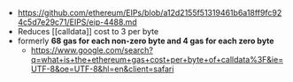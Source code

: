 - https://github.com/ethereum/EIPs/blob/a12d2155f51319461b6a18ff9fc924c5d7e29c71/EIPS/eip-4488.md
- Reduces [[calldata]] cost to 3 per byte
- formerly **68 gas for each non-zero byte and 4 gas for each zero byte**
    - https://www.google.com/search?q=what+is+the+ethereum+gas+cost+per+byte+of+calldata%3F&ie=UTF-8&oe=UTF-8&hl=en&client=safari
